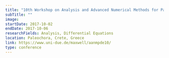 ```yaml
---
title: "10th Workshop on Analysis and Advanced Numerical Methods for Partial Differential Equations"
subTitle: ""
image:
startDate: 2017-10-02
endDate: 2017-10-06
researchFields: Analysis, Differential Equations
location: Paleochora, Crete, Greece
link: https://www.uni-due.de/maxwell/aanmpde10/
type: conference
---
```

